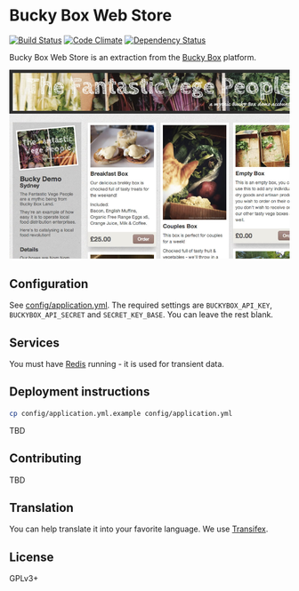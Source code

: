 # Bucky Box Web Store

[![Build Status](https://travis-ci.org/buckybox/webstore.svg?branch=master)](https://travis-ci.org/buckybox/webstore)
[![Code Climate](https://codeclimate.com/github/buckybox/webstore/badges/gpa.svg)](https://codeclimate.com/github/buckybox/webstore)
[![Dependency Status](https://gemnasium.com/buckybox/webstore.svg)](https://gemnasium.com/buckybox/webstore)

Bucky Box Web Store is an extraction from the [Bucky Box](http://www.buckybox.com/) platform.

![Screenshot](doc/screenshot.jpg)

## Configuration

See [config/application.yml](https://github.com/buckybox/webstore/blob/master/config/application.yml.example).
The required settings are `BUCKYBOX_API_KEY`, `BUCKYBOX_API_SECRET` and `SECRET_KEY_BASE`. You can leave the rest blank.

## Services

You must have [Redis](http://redis.io/) running - it is used for transient data.

## Deployment instructions

```bash
cp config/application.yml.example config/application.yml
```

TBD

## Contributing

TBD

## Translation

You can help translate it into your favorite language. We use [Transifex](https://www.transifex.com/projects/p/buckybox-webstore/).

## License

GPLv3+

